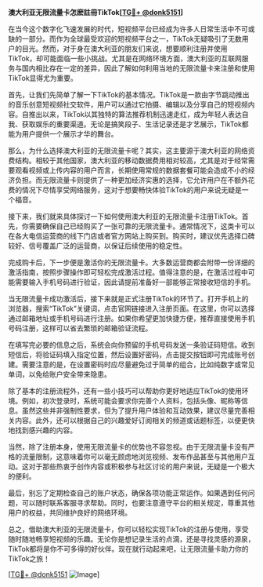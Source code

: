 **澳大利亚无限流量卡怎麽註冊TikTok[[TG💪+ @donk5151](https://t.me/s/donk5151)]**

在当今这个数字化飞速发展的时代，短视频平台已经成为许多人日常生活中不可或缺的一部分。而作为全球最受欢迎的短视频平台之一，TikTok无疑吸引了无数用户的目光。然而，对于身在澳大利亚的朋友们来说，想要顺利注册并使用TikTok，却可能面临一些小挑战。尤其是在网络环境方面，澳大利亚的互联网服务与国内相比存在一定的差异，因此了解如何利用当地的无限流量卡来注册和使用TikTok显得尤为重要。

首先，让我们先简单了解一下TikTok的基本情况。TikTok是一款由字节跳动推出的音乐创意短视频社交软件，用户可以通过它拍摄、编辑以及分享自己的短视频内容。自推出以来，TikTok以其独特的算法推荐机制迅速走红，成为年轻人表达自我、获取娱乐的重要渠道。无论是搞笑段子、生活记录还是才艺展示，TikTok都能为用户提供一个展示才华的舞台。

那么，为什么选择澳大利亚的无限流量卡呢？其实，这主要源于澳大利亚的网络资费结构。相较于其他国家，澳大利亚的移动数据费用相对较高，尤其是对于经常需要观看视频或上传内容的用户而言，长期使用常规的数据套餐可能会造成不小的经济负担。而无限流量卡则提供了一种更加经济实惠的选择，它允许用户在不额外花费的情况下尽情享受网络服务，这对于想要畅快体验TikTok的用户来说无疑是一个福音。

接下来，我们就来具体探讨一下如何使用澳大利亚的无限流量卡注册TikTok。首先，你需要确保自己已经购买了一张可靠的无限流量卡。通常情况下，这类卡可以在各大电信运营商的线下门店或者官方网站上购买到。购买时，建议优先选择口碑较好、信号覆盖广泛的运营商，以保证后续使用的稳定性。

完成购卡后，下一步便是激活你的无限流量卡。大多数运营商都会附带一份详细的激活指南，按照步骤操作即可轻松完成激活过程。值得注意的是，在激活过程中可能需要输入手机号码进行验证，因此请提前准备好一部能够正常接收短信的手机。

当无限流量卡成功激活后，接下来就是正式注册TikTok的环节了。打开手机上的浏览器，搜索“TikTok”关键词，点击官网链接进入注册页面。在这里，你可以选择通过邮箱地址或手机号码进行注册。如果你希望更加快捷方便，推荐直接使用手机号码注册，这样可以省去繁琐的邮箱验证流程。

在填写完必要的信息之后，系统会向你预留的手机号码发送一条验证码短信。收到短信后，将验证码填入指定位置，然后设置好密码，点击提交按钮即可完成账号创建。需要注意的是，在设置密码时应尽量避免过于简单的组合，比如纯数字或常见单词，以免给账户安全带来隐患。

除了基本的注册流程外，还有一些小技巧可以帮助你更好地适应TikTok的使用环境。例如，初次登录时，系统可能会要求你完善个人资料，包括头像、昵称等信息。虽然这些并非强制性要求，但为了提升用户体验和互动效果，建议尽量完善相关内容。此外，还可以根据自己的兴趣爱好订阅相关的频道或话题标签，以便更快地找到感兴趣的内容。

当然，除了注册本身，使用无限流量卡的优势也不容忽视。由于无限流量卡没有严格的流量限制，这意味着你可以毫无顾虑地浏览视频、发布作品甚至与其他用户互动。这对于那些热衷于创作内容或积极参与社区讨论的用户来说，无疑是一个极大的便利。

最后，别忘了定期检查自己的账户状态，确保各项功能正常运作。如果遇到任何问题，可以随时联系客服寻求帮助。同时，也要注意遵守平台的相关规定，尊重其他用户的权益，共同维护良好的网络环境。

总之，借助澳大利亚的无限流量卡，你可以轻松实现TikTok的注册与使用，享受随时随地畅享短视频的乐趣。无论你是想记录生活的点滴，还是寻找灵感的源泉，TikTok都将是你不可多得的好伙伴。现在就行动起来吧，让无限流量卡助力你的TikTok之旅！

[[TG💪+ @donk5151](https://t.me/s/donk5151) ![Image](https://i.postimg.cc/rwNCRYN7/Snipaste-2025-04-30-17-27-05.png)]